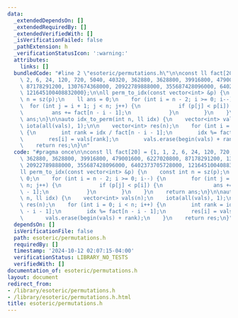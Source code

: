 ```yaml
---
data:
  _extendedDependsOn: []
  _extendedRequiredBy: []
  _extendedVerifiedWith: []
  _isVerificationFailed: false
  _pathExtension: h
  _verificationStatusIcon: ':warning:'
  attributes:
    links: []
  bundledCode: "#line 2 \"esoteric/permutations.h\"\n\nconst ll fact[20] = {1, 1,\
    \ 2, 6, 24, 120, 720, 5040, 40320, 362880, 3628800, 39916800, 479001600, 6227020800,\
    \ 87178291200, 1307674368000, 20922789888000, 355687428096000, 6402373705728000,\
    \ 121645100408832000};\n\nll perm_to_idx(const vector<int> &p) {\n    const int\
    \ n = sz(p);\n    ll ans = 0;\n    for (int i = n - 2; i >= 0; i--) {\n      \
    \  for (int j = i + 1; j < n; j++) {\n            if (p[j] < p[i]) {\n       \
    \         ans += fact[n - i - 1];\n            }\n        }\n    }\n    return\
    \ ans;\n}\n\nauto idx_to_perm(int n, ll idx) {\n    vector<int> vals(n);\n   \
    \ iota(all(vals), 1);\n\n    vector<int> res(n);\n    for (int i = 0; i < n; i++)\
    \ {\n        int rank = idx / fact[n - i - 1];\n        idx %= fact[n - i - 1];\n\
    \        res[i] = vals[rank];\n        vals.erase(begin(vals) + rank);\n    }\n\
    \    return res;\n}\n"
  code: "#pragma once\n\nconst ll fact[20] = {1, 1, 2, 6, 24, 120, 720, 5040, 40320,\
    \ 362880, 3628800, 39916800, 479001600, 6227020800, 87178291200, 1307674368000,\
    \ 20922789888000, 355687428096000, 6402373705728000, 121645100408832000};\n\n\
    ll perm_to_idx(const vector<int> &p) {\n    const int n = sz(p);\n    ll ans =\
    \ 0;\n    for (int i = n - 2; i >= 0; i--) {\n        for (int j = i + 1; j <\
    \ n; j++) {\n            if (p[j] < p[i]) {\n                ans += fact[n - i\
    \ - 1];\n            }\n        }\n    }\n    return ans;\n}\n\nauto idx_to_perm(int\
    \ n, ll idx) {\n    vector<int> vals(n);\n    iota(all(vals), 1);\n\n    vector<int>\
    \ res(n);\n    for (int i = 0; i < n; i++) {\n        int rank = idx / fact[n\
    \ - i - 1];\n        idx %= fact[n - i - 1];\n        res[i] = vals[rank];\n \
    \       vals.erase(begin(vals) + rank);\n    }\n    return res;\n}"
  dependsOn: []
  isVerificationFile: false
  path: esoteric/permutations.h
  requiredBy: []
  timestamp: '2024-10-12 02:07:15-04:00'
  verificationStatus: LIBRARY_NO_TESTS
  verifiedWith: []
documentation_of: esoteric/permutations.h
layout: document
redirect_from:
- /library/esoteric/permutations.h
- /library/esoteric/permutations.h.html
title: esoteric/permutations.h
---
```

